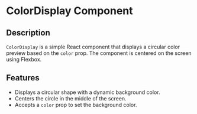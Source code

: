 # ColorDisplay Component

## Description
`ColorDisplay` is a simple React component that displays a circular color preview based on the `color` prop. The component is centered on the screen using Flexbox.

## Features
- Displays a circular shape with a dynamic background color.
- Centers the circle in the middle of the screen.
- Accepts a `color` prop to set the background color.

